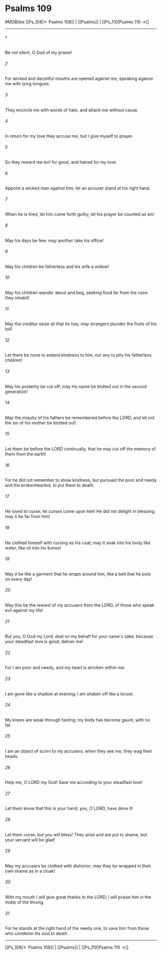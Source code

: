 # Psalms 109
#MDBible
[[Ps_108|← Psalms 108]] | [[Psalms]] | [[Ps_110|Psalms 110 →]]

***

###### 1 

Be not silent, O God of my praise! 

###### 2 

For wicked and deceitful mouths are opened against me, speaking against me with lying tongues. 

###### 3 

They encircle me with words of hate, and attack me without cause. 

###### 4 

In return for my love they accuse me, but I give myself to prayer. 

###### 5 

So they reward me evil for good, and hatred for my love. 

###### 6 

Appoint a wicked man against him; let an accuser stand at his right hand. 

###### 7 

When he is tried, let him come forth guilty; let his prayer be counted as sin! 

###### 8 

May his days be few; may another take his office! 

###### 9 

May his children be fatherless and his wife a widow! 

###### 10 

May his children wander about and beg, seeking food far from the ruins they inhabit! 

###### 11 

May the creditor seize all that he has; may strangers plunder the fruits of his toil! 

###### 12 

Let there be none to extend kindness to him, nor any to pity his fatherless children! 

###### 13 

May his posterity be cut off; may his name be blotted out in the second generation! 

###### 14 

May the iniquity of his fathers be remembered before the LORD, and let not the sin of his mother be blotted out! 

###### 15 

Let them be before the LORD continually, that he may cut off the memory of them from the earth! 

###### 16 

For he did not remember to show kindness, but pursued the poor and needy and the brokenhearted, to put them to death. 

###### 17 

He loved to curse; let curses come upon him! He did not delight in blessing; may it be far from him! 

###### 18 

He clothed himself with cursing as his coat; may it soak into his body like water, like oil into his bones! 

###### 19 

May it be like a garment that he wraps around him, like a belt that he puts on every day! 

###### 20 

May this be the reward of my accusers from the LORD, of those who speak evil against my life! 

###### 21 

But you, O God my Lord, deal on my behalf for your name's sake; because your steadfast love is good, deliver me! 

###### 22 

For I am poor and needy, and my heart is stricken within me. 

###### 23 

I am gone like a shadow at evening; I am shaken off like a locust. 

###### 24 

My knees are weak through fasting; my body has become gaunt, with no fat. 

###### 25 

I am an object of scorn to my accusers; when they see me, they wag their heads. 

###### 26 

Help me, O LORD my God! Save me according to your steadfast love! 

###### 27 

Let them know that this is your hand; you, O LORD, have done it! 

###### 28 

Let them curse, but you will bless! They arise and are put to shame, but your servant will be glad! 

###### 29 

May my accusers be clothed with dishonor; may they be wrapped in their own shame as in a cloak! 

###### 30 

With my mouth I will give great thanks to the LORD; I will praise him in the midst of the throng. 

###### 31 

For he stands at the right hand of the needy one, to save him from those who condemn his soul to death. 

***

[[Ps_108|← Psalms 108]] | [[Psalms]] | [[Ps_110|Psalms 110 →]]
